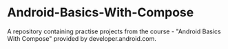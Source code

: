 # Android-Basics-With-Compose
A repository containing practise projects from the course - "Android Basics With Compose" provided by developer.android.com.
